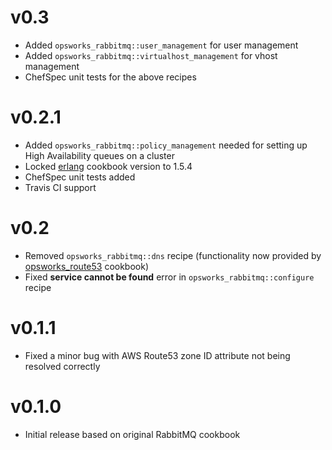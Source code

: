 # v0.3

* Added `opsworks_rabbitmq::user_management` for user management
* Added `opsworks_rabbitmq::virtualhost_management` for vhost management
* ChefSpec unit tests for the above recipes

# v0.2.1

* Added `opsworks_rabbitmq::policy_management` needed for setting up High
  Availability queues on a cluster
* Locked [erlang](https://github.com/opscode-cookbooks/erlang) cookbook version
  to 1.5.4
* ChefSpec unit tests added
* Travis CI support

# v0.2

* Removed `opsworks_rabbitmq::dns` recipe (functionality now provided by
  [opsworks_route53](https://github.com/verdigris-cookbooks/opsworks_route53)
  cookbook)
* Fixed **service cannot be found** error in `opsworks_rabbitmq::configure`
  recipe

# v0.1.1

* Fixed a minor bug with AWS Route53 zone ID attribute not being resolved
correctly

# v0.1.0

* Initial release based on original RabbitMQ cookbook
